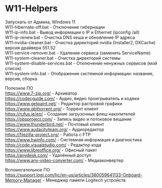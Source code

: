 # W11-Helpers

Запускать от Админа, Windows 11  
W11-hibernate-off.bat - Отключение гибернации  
W11-ip-info.bat - Вывод информации о IP и Ethernet (ipconfig /all)  
W11-ip-renew.bat - Очистка DNS кеша и обновление IP адреса  
W11-nvidia-cleaner.bat - Очистка директорий nvidia (Installer2, DXCache) версия драйвера 551.52  
W11-service-remover.bat - Удаление сервиса (заменить ServiceName)  
W11-system-cleaner.bat - Очистка директорий системы  
W11-system-disable-services.bat - Отключение ненужных сервисов (мой список)  
W11-system-info.bat - Отображение системной информации: название, версия, сборка  


Полезное ПО  
https://www.7-zip.org/ - Архиватор  
https://codecguide.com/ - Аудио, видео проигрыватель и кодеки  
https://www.getpaint.net/ - Редактор растровой графики   
https://www.qbittorrent.org/ - Торрент клиент  
https://rufus.ie/en/ - Создание загрузочных флеш накопителей  
https://obsproject.com/ - Запись видео и потоковое вещание  
https://www.thunderbird.net/ - Почтовый клиент  
https://www.audacityteam.org/ - Аудиоредактор  
https://filezilla-project.org/ - Работа с FTP  
https://www.hwinfo.com/ - Системная информация и диагностика  
https://code.visualstudio.com/ - Редактор кода  
https://www.libreoffice.org/ - Офисный пакет  
https://anydesk.com/ - Удалённый доступ  
https://www.any-video-converter.com/ - Медиаконвертер  

Вспомогательное ПО  
https://support.logi.com/hc/en-us/articles/360059641133-Onboard-Memory-Manager - Менеджер памяти Logitech устройств
